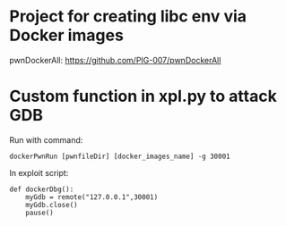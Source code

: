 # Project for creating libc env via Docker images
pwnDockerAll: https://github.com/PIG-007/pwnDockerAll

# Custom function in xpl.py to attack GDB
Run with command:
```
dockerPwnRun [pwnfileDir] [docker_images_name] -g 30001
```
In exploit script:
```
def dockerDbg():
	myGdb = remote("127.0.0.1",30001)
	myGdb.close()
	pause()
```
